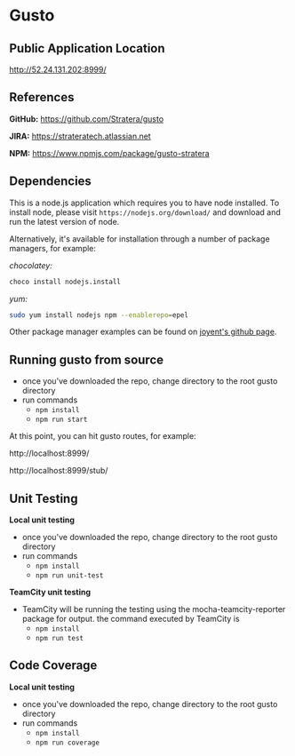 # Gusto
## Public Application Location 
http://52.24.131.202:8999/

## References
**GitHub:** https://github.com/Stratera/gusto

**JIRA:** https://strateratech.atlassian.net

**NPM:** https://www.npmjs.com/package/gusto-stratera


## Dependencies
This is a node.js application which requires you to have node installed. To install node, please visit ```https://nodejs.org/download/``` and download and run the latest version of node.

Alternatively, it's available for installation through a number of package managers, for example:

*chocolatey:*
```bash
choco install nodejs.install
```

*yum:*
```bash
sudo yum install nodejs npm --enablerepo=epel
```

Other package manager examples can be found on [joyent's github page](https://github.com/joyent/node/wiki/Installing-Node.js-via-package-manager "joyent's github page").
 

## Running gusto from source
- once you've downloaded the repo, change directory to the root gusto directory
- run commands
	-  ```npm install```
	-  ```npm run start```

At this point, you can hit gusto routes, for example:

http://localhost:8999/

http://localhost:8999/stub/

## Unit Testing
**Local unit testing**

- once you've downloaded the repo, change directory to the root gusto directory
- run commands
	-  ```npm install```
	-  ```npm run unit-test```

**TeamCity unit testing**

- TeamCity will be running the testing using the mocha-teamcity-reporter package for output. the command executed by TeamCity is
	-  ```npm install```
	-  ```npm run test```

## Code Coverage
**Local unit testing**

- once you've downloaded the repo, change directory to the root gusto directory
- run commands
	-  ```npm install```
	-  ```npm run coverage```
